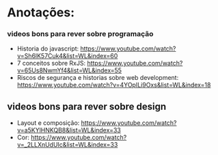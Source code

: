 # Anotações:

### videos bons para rever sobre programação
- Historia do javascript: https://www.youtube.com/watch?v=Sh6lK57Cuk4&list=WL&index=60
- 7 conceitos sobre RxJS: https://www.youtube.com/watch?v=65Us8NwmYf4&list=WL&index=55
- Riscos de segurança e historias sobre web development: https://www.youtube.com/watch?v=4YOpILi9Oxs&list=WL&index=18

## videos bons para rever sobre design
- Layout e composição: https://www.youtube.com/watch?v=a5KYlHNKQB8&list=WL&index=33
- Cor: https://www.youtube.com/watch?v=_2LLXnUdUIc&list=WL&index=33